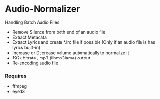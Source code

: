 # Audio-Normalizer
Handling Batch Audio Files

- Remove Silence from both end of an audio file
- Extract Metadata
- Extract Lyrics and create *.lrc file if possible (Only if an audio file is has lyrics built-in)
- Increase or Decrease volume automatically to normalize it
- 192k bitrate , mp3 (libmp3lame) output
- Re-encoding audio file

### Requires

- ffmpeg
- eyed3